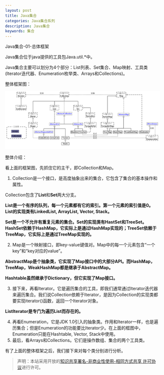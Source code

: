 ```yaml
---
layout: post
title: Java集合
categories: Java集合系列
description: Java集合
keywords: 集合
---
```


Java集合-01-总体框架

Java集合位于java提供的工具包Java.util.*中。

Java集合主要可以划分为4个部分：List列表、Set集合、Map映射、工具类(Iterator迭代器、Enumeration枚举类、Arrays和Collections)。

整体框架图：

![](/images/blog/2018-07-22-Collection-1/Collection_1_001.jpg)

整体介绍：

看上面的框架图，先抓住它的主干，即Collection和Map。

1. Collection是一个接口，是高度抽象出来的集合，它包含了集合的基本操作和属性。

Collection包含了**List**和**Set**两大分支。

**List是一个有序的队列，每一个元素都有它的索引。第一个元素的索引值是0。List的实现类有LinkedList, ArrayList, Vector, Stack。**

**Set是一个不允许有重复元素的集合。Set的实现类有HastSet和TreeSet。HashSet依赖于HashMap，它实际上是通过HashMap实现的；TreeSet依赖于TreeMap，它实际上是通过TreeMap实现的。**

2. Map是一个映射接口，即key-value键值对。Map中的每一个元素包含“一个key”和“key对应的value”。

**AbstractMap是个抽象类，它实现了Map接口中的大部分API。而HashMap，TreeMap，WeakHashMap都是继承于AbstractMap。**

**Hashtable虽然继承于Dictionary，但它实现了Map接口。**

3. 接下来，再看Iterator。它是遍历集合的工具，即我们通常通过Iterator迭代器来遍历集合。我们说Collection依赖于Iterator，是因为Collection的实现类都要实现iterator()函数，返回一个Iterator对象。

**ListIterator是专门为遍历List而存在的。**

4. 再看Enumeration，它是JDK 1.0引入的抽象类。作用和Iterator一样，也是遍历集合；但是Enumeration的功能要比Iterator少。在上面的框图中，Enumeration只能在Hashtable, Vector, Stack中使用。
5. 最后，看Arrays和Collections。它们是操作数组、集合的两个工具类。

有了上面的整体框架之后，我们接下来对每个类分别进行分析。

> 声明：本站采用开放的[知识共享署名-非商业性使用-相同方式共享 许可协议](https://creativecommons.org/licenses/by-nc-sa/3.0/deed.zh)进行许可。
